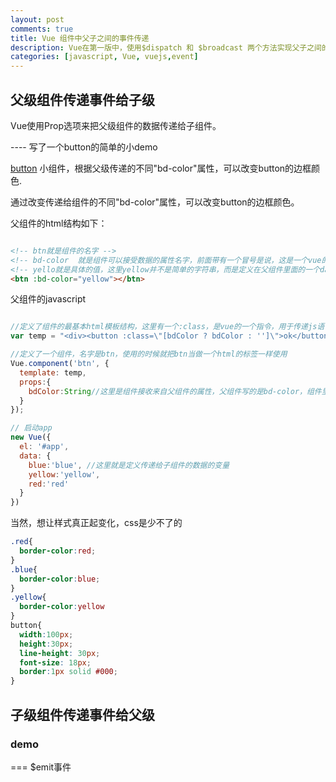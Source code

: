 ```yaml
---
layout: post
comments: true
title: Vue 组件中父子之间的事件传递
description: Vue在第一版中，使用$dispatch 和 $broadcast 两个方法实现父子之间的事件传递。在Vue第二版中，改变了这种策略
categories: [javascript, Vue, vuejs,event]
---
```


## 父级组件传递事件给子级

Vue使用Prop选项来把父级组件的数据传递给子组件。


---- 写了一个button的简单的小demo

[button](http://codepen.io/woaixiangbao/pen/KWxgbW) 小组件，根据父级传递的不同"bd-color"属性，可以改变button的边框颜色.

通过改变传递给组件的不同"bd-color"属性，可以改变button的边框颜色。

父组件的html结构如下：
```html

<!-- btn就是组件的名字 -->
<!-- bd-color  就是组件可以接受数据的属性名字，前面带有一个冒号是说，这是一个vue的属性 -->
<!-- yello就是具体的值，这里yellow并不是简单的字符串，而是定义在父组件里面的一个data，也可以说是一个变量 -->
<btn :bd-color="yellow"></btn>
```

父组件的javascript

```javascript

//定义了组件的最基本html模板结构，这里有一个:class，是vue的一个指令，用于传递js语句来控制动态class
var temp = "<div><button :class=\"[bdColor ? bdColor : '']\">ok</button></div>";

//定义了一个组件，名字是btn，使用的时候就把btn当做一个html的标签一样使用
Vue.component('btn', {
  template: temp,
  props:{
    bdColor:String//这里是组件接收来自父组件的属性，父组件写的是bd-color，组件里可以写成驼峰命名法
  }
});

// 启动app
new Vue({
  el: '#app',
  data: {
    blue:'blue', //这里就是定义传递给子组件的数据的变量
    yellow:'yellow',
    red:'red'
  }
})


```


当然，想让样式真正起变化，css是少不了的


```css
.red{
  border-color:red;
}
.blue{
  border-color:blue;
}
.yellow{
  border-color:yellow
}
button{
  width:100px;
  height:30px;
  line-height: 30px;
  font-size: 18px;
  border:1px solid #000;
}

```


## 子级组件传递事件给父级

### demo

=== $emit事件